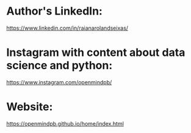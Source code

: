 # Author's LinkedIn:
https://www.linkedin.com/in/raianarolandseixas/
# Instagram with content about data science and python:
https://www.instagram.com/openmindpb/
# Website:
https://openmindpb.github.io/home/index.html
